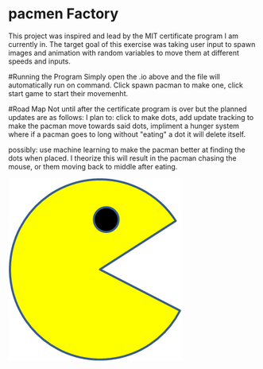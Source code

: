 # pacmen Factory
This project was inspired and lead by the MIT certificate program I am currently in. The target goal of this exercise was taking user input to spawn images and animation with random variables to move them at different speeds and inputs.

#Running the Program
Simply open the .io above and the file will automatically run on command. Click spawn pacman to make one, click start game to start their movemenht.

#Road Map
Not until after the certificate program is over but the planned updates are as follows:
I plan to:
click to make dots,
add update tracking to make the pacman move towards said dots,
impliment a hunger system where if a pacman goes to long without "eating" a dot it will delete itself.

possibly:
use machine learning to make the pacman better at finding the dots when placed. I theorize this will result in the pacman chasing the mouse, or them moving back to middle after eating.


<img src="PacMan1.png">

